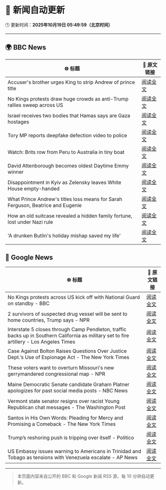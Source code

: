 # 🧠 新闻自动更新

🕒 更新时间：**2025年10月19日 05:49:59（北京时间）**

---

## 🌍 BBC News

| 🌐 标题 | 🔗 原文链接 |
|--------|-------------|
| Accuser's brother urges King to strip Andrew of prince title | [阅读全文](https://www.bbc.com/news/articles/cdegkd00yz3o?at_medium=RSS&at_campaign=rss) |
| No Kings protests draw huge crowds as anti-Trump rallies sweep across US | [阅读全文](https://www.bbc.com/news/articles/c93xgyp1zv4o?at_medium=RSS&at_campaign=rss) |
| Israel receives two bodies that Hamas says are Gaza hostages | [阅读全文](https://www.bbc.com/news/articles/c7v8e1484n5o?at_medium=RSS&at_campaign=rss) |
| Tory MP reports deepfake defection video to police | [阅读全文](https://www.bbc.com/news/articles/c62e7xz02dpo?at_medium=RSS&at_campaign=rss) |
| Watch: Brits row from Peru to Australia in tiny boat | [阅读全文](https://www.bbc.com/news/videos/cd9kx7we4xyo?at_medium=RSS&at_campaign=rss) |
| David Attenborough becomes oldest Daytime Emmy winner | [阅读全文](https://www.bbc.com/news/articles/c1lqnjpvr79o?at_medium=RSS&at_campaign=rss) |
| Disappointment in Kyiv as Zelensky leaves White House empty-handed | [阅读全文](https://www.bbc.com/news/articles/cn97gjqgq9po?at_medium=RSS&at_campaign=rss) |
| What Prince Andrew's titles loss means for Sarah Ferguson, Beatrice and Eugenie | [阅读全文](https://www.bbc.com/news/articles/cx2p7xzz4lvo?at_medium=RSS&at_campaign=rss) |
| How an old suitcase revealed a hidden family fortune, lost under Nazi rule | [阅读全文](https://www.bbc.com/news/articles/c33pvlez6yjo?at_medium=RSS&at_campaign=rss) |
| 'A drunken Butlin's holiday mishap saved my life' | [阅读全文](https://www.bbc.com/news/articles/c864dg1wvplo?at_medium=RSS&at_campaign=rss) |

## 📰 Google News

| 🌐 标题 | 🔗 原文链接 |
|--------|-------------|
| No Kings protests across US kick off with National Guard on standby - BBC | [阅读全文](https://news.google.com/rss/articles/CBMiWkFVX3lxTE05cHdmMHdmbU42a3JqNEFSa2p0SC1Qd2tsaWJyczBGbWRFYkFKNDhkaFZRNi1xSDZkZktJSW41Y0N6bTNjcHJmbEM3UVRKOGZ3NUJ3RVpkaDc0QdIBX0FVX3lxTE5UaElCaEMtT2hXUFhSMTFVU3pTN3ZWQUl1NDlHbVpnUVhIMVJEWEVlcFVZeFdsRUVYdGtKeWIwVUFNWkE0Z09uQzRCSGZXdHVlMFFoU0dyWU5aaHJaMGhN?oc=5) |
| 2 survivors of suspected drug vessel will be sent to home countries, Trump says - NPR | [阅读全文](https://news.google.com/rss/articles/CBMikwFBVV95cUxPUTZuakRnOFJ0Z1BYeTBQQWRoN3I4Mjk4WXI3TUF0LTlVUG45V05KeFFIbDZVNGpsUG1KMlpQamV2NW14OWtpM2pfaHo1Wkpua19EdDdGbHdnaUxPZXpvdjRrWjl6VFpaTk4zRlVISHM1Um9UTVhfTnZYZ1VhRHlnTFlScVROQkxkTEwwbDIwYnBsWGM?oc=5) |
| Interstate 5 closes through Camp Pendleton, traffic backs up in Southern California as military set to fire artillery - Los Angeles Times | [阅读全文](https://news.google.com/rss/articles/CBMi5gFBVV95cUxQU3hpY2ZWdVVfcXBZbmVnUTJMd1FzU1RKNERDWGpxalZaWE1PeVB5QVJnVnpGeUhBR1JhUkhIVTRUeDRWUjJCSnpVOVNYc3RxM2VaVVlNd2FhSDRNY2pySTNmcW1Vc2hVQVVrNHU3YWtJSFhnR19tS3c1ZGM2WUdsMWVUdVl6ekxCMWczNDdOM0FqYjlaUXQtc0lvSHJVVE12Y18tRTRKRlZFZTFKaGw2OUZPNW9zQzFXQXBDdjNISWNOZHJWaHIwdGZQYVA1Qmd2d0tOUXV3T3pVRHlfNVV0R0c1NWVYdw?oc=5) |
| Case Against Bolton Raises Questions Over Justice Dept.’s Use of Espionage Act - The New York Times | [阅读全文](https://news.google.com/rss/articles/CBMikAFBVV95cUxNblMtNW1NR3ZscXU5NHpHb2FpVGR2alVHZE1XM1Z0eU9KUEtVY2wxM1RQalJ2WTYxQ0FDd0NRbEZOUHBmMnoxdkozakEtZElreDZkUnAwUFQycTFldVlzUzJfdXFOdWl1OHhuQ0M2NGJmTl9kVHlhVUthUFJuUU9ERm5ENzBxYjR6akM2OW5JSU4?oc=5) |
| These voters want to overturn Missouri's new gerrymandered congressional map - NPR | [阅读全文](https://news.google.com/rss/articles/CBMimwFBVV95cUxPYy12SWtlOVFENm1SVjN3LVFLazh5Q2NlbzFGdjJfLWFoNk92WDU5ZmNUQW1mWWJRdkhMRGdPbFFCUVBmWExhMFdvRE1oaWN0RGRuZU5sQjRwVUFIT21IUXBUd1I3VVdlb3l2MVd0dWNXX0NGTjBaSHZCYXFFUFY0dkxPMExtekxLWWRqMGdZYkZUVnRyRk5oRUpDbw?oc=5) |
| Maine Democratic Senate candidate Graham Platner apologizes for past social media posts - NBC News | [阅读全文](https://news.google.com/rss/articles/CBMivAFBVV95cUxPT1hvdGwySzB2Mm0wMlhvaHF6SWtGNGp4N2ZobFRHTzI1UjdaZEFPaFRRaHRnVmNtWEVmbHBYeGVaRjVTeXlfMnRBd3BndGVQUXNGSkE4R0VtT1pEeGdNUVg1VXZHVDJpbl94Rml1dG9GNjJpbGlhdF9jcjlNcHlCa0ZtRjhQc2h3NGZnVXdPTUN5RXlmc0V6cDIzYTR4OUZYaXBIR3RGc1kyZ1ZDMmN6cDJmNE80RVY4c2laYdIBVkFVX3lxTFBLeUR3VFRnR2FkbnFLamJSbDQxU0trcDNYcUpIWkJxNTlGWk9PLUZNNE1iRjUxUWlLNGhHVGlJOTFGVkNxMFZFd0EtUE8xS2NDSDdwVzF3?oc=5) |
| Vermont state senator resigns over racist Young Republican chat messages - The Washington Post | [阅读全文](https://news.google.com/rss/articles/CBMingFBVV95cUxQY21BV0txRzhuY2RDX0h2OUVOaS1ZTlpUMk9qNVh1bkRsT1dWaENwU3B5XzNnN1d5YzhDTUQ1Q3JaMFdKV1pEOUdZUElGaVdZbFFxMl96czdzYi1RQW9WbWR4eWg3R2hEaDF5blA2UmlKdjFxYW81Q3R0VDNDS01NQ2tGRWlOaV9OLWFaLXgtM2VjTnp3cG5NTFFmZWZ4dw?oc=5) |
| Santos in His Own Words: Pleading for Mercy and Promising a Comeback - The New York Times | [阅读全文](https://news.google.com/rss/articles/CBMihwFBVV95cUxORnZ3eWY1Z09rN0l0cVVrckxKMDZuX2xHYTFQSlN2VHVTT0YxQm4xVFhiN1MzVXFKX01sVDFENFBKSmcxNEt0QkVCazVBNXFXeExNX01xRHNiNjNhTExBYU1uX3ZoYmNzV1RGdUVoOEZCX1NhV2taWGVfWHJSNjlNeTJXNGZKVzQ?oc=5) |
| Trump’s reshoring push is tripping over itself - Politico | [阅读全文](https://news.google.com/rss/articles/CBMiigFBVV95cUxQeHBhSzd6eHp1U0Q2TkEtQk52WjNTWGJ1VDQ4cl9nZEJDWDBXUnlWR0toM1M0bW4zZkhuSV9BYUdVUTFkbk4zbEczWWp2NGZyNFBlTDZtM2hBLW1vejVNUGRpeXctZVVYczFRTjk2OTM2Z3pvaWhFRWdNVTNlUjl4R2xLWFNjcHlEN0E?oc=5) |
| US Embassy issues warning to Americans in Trinidad and Tobago as tensions with Venezuela escalate - AP News | [阅读全文](https://news.google.com/rss/articles/CBMisAFBVV95cUxQR2NFTkszZDFoUUdPQ0dIYVl6dlFBTloyUHd1emEzMXdWSWFhSjVvSDBQWTY4eE5xTUozV0RpdUhNTFFQVEpBMmRIeWxucng3RzN6Q1o1djBWcENmQUhSS0ZkVzRmSVBFdm5WY0FWeDA4OXE0NVZqYi1KVFhXX2gtNVFnci1DNDlPeXFqSUhGUEVTQUpaRDBQcjlmRWhiLUhyZS03aWlXYkJ6VkNfeVBxdA?oc=5) |

---
> 本页面内容来自公开的 BBC 和 Google 新闻 RSS 源，每 10 分钟自动更新。